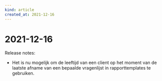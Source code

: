 ```yaml
---
kind: article
created_at: 2021-12-16
---
```


# 2021-12-16

Release notes:

* Het is nu mogelijk om de leeftijd van een client op het moment van de laatste afname van een bepaalde vragenlijst in rapporttemplates te gebruiken.
